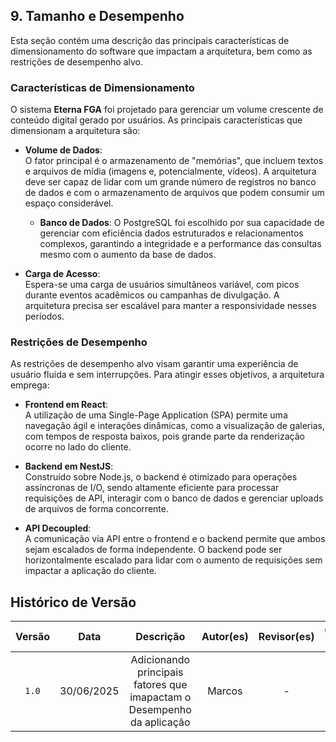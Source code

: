 ## 9. Tamanho e Desempenho

Esta seção contém uma descrição das principais características de dimensionamento do software que impactam a arquitetura, bem como as restrições de desempenho alvo.

### Características de Dimensionamento

O sistema **Eterna FGA** foi projetado para gerenciar um volume crescente de conteúdo digital gerado por usuários. As principais características que dimensionam a arquitetura são:

- **Volume de Dados**:  
    O fator principal é o armazenamento de "memórias", que incluem textos e arquivos de mídia (imagens e, potencialmente, vídeos). A arquitetura deve ser capaz de lidar com um grande número de registros no banco de dados e com o armazenamento de arquivos que podem consumir um espaço considerável.  
    - **Banco de Dados**: O PostgreSQL foi escolhido por sua capacidade de gerenciar com eficiência dados estruturados e relacionamentos complexos, garantindo a integridade e a performance das consultas mesmo com o aumento da base de dados.

- **Carga de Acesso**:  
    Espera-se uma carga de usuários simultâneos variável, com picos durante eventos acadêmicos ou campanhas de divulgação. A arquitetura precisa ser escalável para manter a responsividade nesses períodos.

### Restrições de Desempenho

As restrições de desempenho alvo visam garantir uma experiência de usuário fluida e sem interrupções. Para atingir esses objetivos, a arquitetura emprega:

- **Frontend em React**:  
    A utilização de uma Single-Page Application (SPA) permite uma navegação ágil e interações dinâmicas, como a visualização de galerias, com tempos de resposta baixos, pois grande parte da renderização ocorre no lado do cliente.

- **Backend em NestJS**:  
    Construído sobre Node.js, o backend é otimizado para operações assíncronas de I/O, sendo altamente eficiente para processar requisições de API, interagir com o banco de dados e gerenciar uploads de arquivos de forma concorrente.

- **API Decoupled**:  
    A comunicação via API entre o frontend e o backend permite que ambos sejam escalados de forma independente. O backend pode ser horizontalmente escalado para lidar com o aumento de requisições sem impactar a aplicação do cliente.

## Histórico de Versão

| Versão | Data | Descrição | Autor(es) | Revisor(es) | Comentário do Revisor |
| :-: | :-: | :-: | :-: | :-: | :-: |
| `1.0` | 30/06/2025  | Adicionando principais fatores que imapactam o Desempenho da aplicação| Marcos| - | - |
